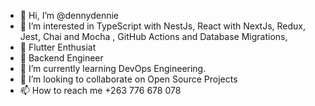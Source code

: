 - 👋 Hi, I’m @dennydennie
- 👀 I’m interested in TypeScript with NestJs, React with NextJs, Redux, Jest, Chai and Mocha , GitHub Actions and Database Migrations,
- 👀 Flutter Enthusiat
- 👀 Backend Engineer
- 🌱 I’m currently learning DevOps Engineering.
- 💞️ I’m looking to collaborate on Open Source Projects
- 📫 How to reach me +263 776 678 078

<!---
dennydennie/dennydennie is a ✨ special ✨ repository because its `README.md` (this file) appears on your GitHub profile.
You can click the Preview link to take a look at your changes.
--->
